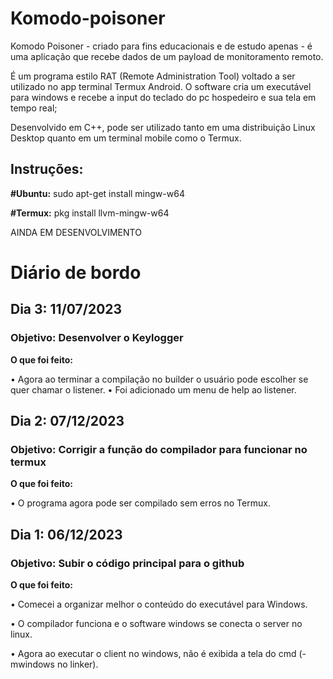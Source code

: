 # Komodo-poisoner
Komodo Poisoner - criado para fins educacionais e de estudo apenas - é uma aplicação que recebe dados de um payload de monitoramento remoto. 

É um programa estilo RAT (Remote Administration Tool) voltado  a ser utilizado no app terminal Termux Android. 
O software cria um executável para windows e recebe a input do teclado do pc hospedeiro e sua tela em tempo real; 

Desenvolvido em C++, pode ser utilizado tanto em uma distribuição Linux Desktop quanto em um terminal mobile como o Termux.

## Instruções:
**#Ubuntu:** sudo apt-get install mingw-w64 

**#Termux:** pkg install llvm-mingw-w64

AINDA EM DESENVOLVIMENTO
# Diário de bordo
## Dia 3: 11/07/2023
### Objetivo: Desenvolver o Keylogger
**O que foi feito:**

•	Agora ao terminar a compilação no builder o usuário pode escolher se quer chamar o listener.
•	Foi adicionado um menu de help ao listener.

## Dia 2: 07/12/2023
### Objetivo: Corrigir a função do compilador para funcionar no termux
**O que foi feito:**

•	O programa agora pode ser compilado sem erros no Termux.

## Dia 1: 06/12/2023
### Objetivo: Subir o código principal para o github
**O que foi feito:**

•	Comecei a organizar melhor o conteúdo do executável para Windows.

•	O compilador funciona e o software windows se conecta o server no linux.

• Agora ao executar o client no windows, não é exibida a tela do cmd (-mwindows no linker).
